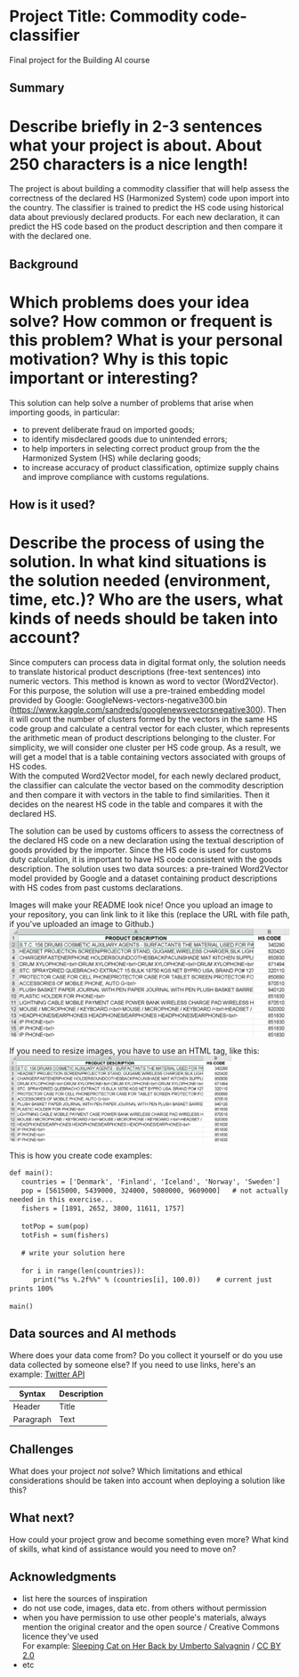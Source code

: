 <!-- This is the markdown template for the final project of the Building AI course, 
created by Reaktor Innovations and University of Helsinki. 
Copy the template, paste it to your GitHub README and edit! -->

# Project Title: Commodity code-classifier

Final project for the Building AI course

## Summary
# Describe briefly in 2-3 sentences what your project is about. About 250 characters is a nice length! 
The project is about building a commodity classifier that will help assess the correctness of the declared HS (Harmonized System) code upon import into the country. The classifier is trained to predict the HS code using historical data about previously declared products. For each new declaration, it can predict the HS code based on the product description and then compare it with the declared one. 

## Background

# Which problems does your idea solve? How common or frequent is this problem? What is your personal motivation? Why is this topic important or interesting?

This solution can help solve a number of problems that arise when importing goods, in particular:
* to prevent deliberate fraud on imported goods;
* to identify misdeclared goods due to unintended errors;
* to help importers in selecting correct product group from the the Harmonized System (HS) while declaring goods;
* to increase accuracy of product classification, optimize supply chains and improve compliance with customs regulations.

## How is it used?
# Describe the process of using the solution. In what kind situations is the solution needed (environment, time, etc.)? Who are the users, what kinds of needs should be taken into account?

Since computers can process data in digital format only, the solution needs to translate historical product descriptions (free-text sentences) into numeric vectors. This method is known as word to vector (Word2Vector). For this purpose, the solution will use a pre-trained embedding model provided by Google: GoogleNews-vectors-negative300.bin (https://www.kaggle.com/sandreds/googlenewsvectorsnegative300).
Then it will count the number of clusters formed by the vectors in the same HS code group and calculate a central vector for each cluster, which represents the arithmetic mean of product descriptions belonging to the cluster. For simplicity, we will consider one cluster per HS code group. As a result, we will get a model that is a table containing vectors associated with groups of HS codes.   
With the computed Word2Vector model, for each newly declared product, the classifier can calculate the vector based on the commodity description and then compare it with vectors in the table to find similarities. Then it decides on the nearest HS code in the table and compares it with the declared HS.

The solution can be used by customs officers to assess the correctness of the declared HS code on a new declaration using the textual description of goods provided by the importer. Since the HS code is used for customs duty calculation, it is important to have HS code consistent with the goods description. The solution uses two data sources: a pre-trained Word2Vector model provided by Google and a dataset containing product descriptions with HS codes from past customs declarations. 


Images will make your README look nice!
Once you upload an image to your repository, you can link link to it like this (replace the URL with file path, if you've uploaded an image to Github.)
![HS_codes](https://github.com/vladlents/commodity-classifier/blob/main/HS-code-desc-example.png)

If you need to resize images, you have to use an HTML tag, like this:
<img src="https://github.com/vladlents/commodity-classifier/blob/main/HS-code-desc-example.png" width="400">

This is how you create code examples:
```
def main():
   countries = ['Denmark', 'Finland', 'Iceland', 'Norway', 'Sweden']
   pop = [5615000, 5439000, 324000, 5080000, 9609000]   # not actually needed in this exercise...
   fishers = [1891, 2652, 3800, 11611, 1757]

   totPop = sum(pop)
   totFish = sum(fishers)

   # write your solution here

   for i in range(len(countries)):
      print("%s %.2f%%" % (countries[i], 100.0))    # current just prints 100%

main()
```


## Data sources and AI methods
Where does your data come from? Do you collect it yourself or do you use data collected by someone else?
If you need to use links, here's an example:
[Twitter API](https://developer.twitter.com/en/docs)

| Syntax      | Description |
| ----------- | ----------- |
| Header      | Title       |
| Paragraph   | Text        |

## Challenges

What does your project _not_ solve? Which limitations and ethical considerations should be taken into account when deploying a solution like this?

## What next?

How could your project grow and become something even more? What kind of skills, what kind of assistance would you  need to move on? 


## Acknowledgments

* list here the sources of inspiration 
* do not use code, images, data etc. from others without permission
* when you have permission to use other people's materials, always mention the original creator and the open source / Creative Commons licence they've used
  <br>For example: [Sleeping Cat on Her Back by Umberto Salvagnin](https://commons.wikimedia.org/wiki/File:Sleeping_cat_on_her_back.jpg#filelinks) / [CC BY 2.0](https://creativecommons.org/licenses/by/2.0)
* etc
